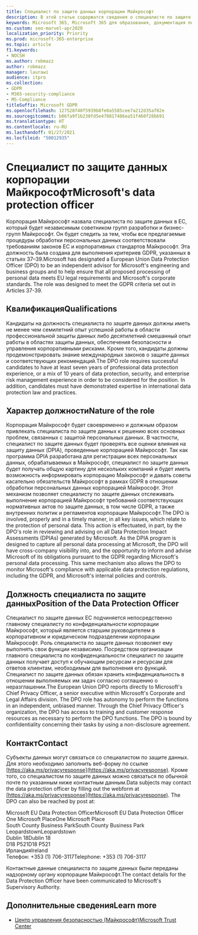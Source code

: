 ```yaml
---
title: Специалист по защите данных корпорации Майкрософт
description: В этой статье содержатся сведения о специалисте по защите данных корпорации Майкрософт в ЕС, действующем в рамках GDPR.
keywords: Microsoft 365, Microsoft 365 для образования, документация по Microsoft 365, GDPR
ms.custom: seo-marvel-apr2020
localization_priority: Priority
ms.prod: microsoft-365-enterprise
ms.topic: article
f1.keywords:
- NOCSH
ms.author: robmazz
author: robmazz
manager: laurawi
audience: itpro
ms.collection:
- GDPR
- M365-security-compliance
- MS-Compliance
titleSuffix: Microsoft GDPR
ms.openlocfilehash: 127528f40f5939b8fe0a5585cee7a212d35af82e
ms.sourcegitcommit: b06fa9f1b230fd5e470817486ea51f460f28b691
ms.translationtype: HT
ms.contentlocale: ru-RU
ms.lasthandoff: 01/27/2021
ms.locfileid: "50012935"
---
```

# <a name="microsofts-data-protection-officer"></a><span data-ttu-id="fe479-104">Специалист по защите данных корпорации Майкрософт</span><span class="sxs-lookup"><span data-stu-id="fe479-104">Microsoft's data protection officer</span></span>

<span data-ttu-id="fe479-p101">Корпорация Майкрософт назвала специалиста по защите данных в ЕС, который будет независимым советником групп разработки и бизнес-групп Майкрософт. Он будет следить за тем, чтобы все предлагаемые процедуры обработки персональных данных соответствовали требованиям законов ЕС и корпоративных стандартов Майкрософт. Эта должность была создана для выполнения критериев GDPR, указанных в статьях 37–39.</span><span class="sxs-lookup"><span data-stu-id="fe479-p101">Microsoft has designated a European Union Data Protection Officer (DPO) to be an independent advisor for Microsoft's engineering and business groups and to help ensure that all proposed processing of personal data meets EU legal requirements and Microsoft's corporate standards. The role was designed to meet the GDPR criteria set out in Articles 37-39.</span></span>

## <a name="qualifications"></a><span data-ttu-id="fe479-107">Квалификация</span><span class="sxs-lookup"><span data-stu-id="fe479-107">Qualifications</span></span>

<span data-ttu-id="fe479-p102">Кандидаты на должность специалиста по защите данных должны иметь не менее чем семилетний опыт успешной работы в области профессиональной защиты данных либо десятилетний смешанный опыт работы в областях защиты данных, обеспечения безопасности и управления корпоративными рисками. Кроме того, кандидаты должны продемонстрировать знание международных законов о защите данных и соответствующих рекомендаций.</span><span class="sxs-lookup"><span data-stu-id="fe479-p102">The DPO role requires successful candidates to have at least seven years of professional data protection experience, or a mix of 10 years of data protection, security, and enterprise risk management experience in order to be considered for the position. In addition, candidates must have demonstrated expertise in international data protection law and practices.</span></span> 

## <a name="nature-of-the-role"></a><span data-ttu-id="fe479-110">Характер должности</span><span class="sxs-lookup"><span data-stu-id="fe479-110">Nature of the role</span></span>

<span data-ttu-id="fe479-p103">Корпорация Майкрософт будет своевременно и должным образом привлекать специалиста по защите данных к решению всех основных проблем, связанных с защитой персональных данных. В частности, специалист по защите данных будет проверять все оценки влияния на защиту данных (DPIA), проведенные корпорацией Майкрософт. Так как программа DPIA разработана для регистрации всех персональных данных, обрабатываемых в Майкрософт, специалист по защите данных будет получать общую картину для нескольких компаний и будет иметь возможность информировать корпорацию Майкрософт и давать советы касательно обязательств Майкрософт в рамках GDPR в отношении обработки персональных данных корпорацией Майкрософт. Этот механизм позволяет специалисту по защите данных отслеживать выполнение корпорацией Майкрософт требований соответствующих нормативных актов по защите данных, в том числе GDPR, а также внутренних политик и регламентов корпорации Майкрософт.</span><span class="sxs-lookup"><span data-stu-id="fe479-p103">The DPO is involved, properly and in a timely manner, in all key issues, which relate to the protection of personal data. This action is effectuated, in part, by the DPO's role in reviewing and advising on all Data Protection Impact Assessments (DPIAs) generated by Microsoft. As the DPIA program is designed to capture all personal data processing at Microsoft, the DPO will have cross-company visibility into, and the opportunity to inform and advise Microsoft of its obligations pursuant to the GDPR regarding Microsoft's personal data processing. This same mechanism also allows the DPO to monitor Microsoft's compliance with applicable data protection regulations, including the GDPR, and Microsoft's internal policies and controls.</span></span> 

## <a name="position-of-the-data-protection-officer"></a><span data-ttu-id="fe479-115">Должность специалиста по защите данных</span><span class="sxs-lookup"><span data-stu-id="fe479-115">Position of the Data Protection Officer</span></span>

<span data-ttu-id="fe479-p104">Специалист по защите данных ЕС подчиняется непосредственно главному специалисту по конфиденциальности корпорации Майкрософт, который является старшим руководителем в корпоративном и юридическом подразделении корпорации Майкрософт. Роль специалиста по защите данных позволяет ему выполнять свои функции независимо. Посредством организации главного специалиста по конфиденциальности специалист по защите данных получает доступ к обучающим ресурсам и ресурсам для ответов клиентам, необходимым для выполнения его функций. Специалист по защите данных обязан хранить конфиденциальность в отношении выполняемых им задач согласно соглашению о неразглашении.</span><span class="sxs-lookup"><span data-stu-id="fe479-p104">The European Union DPO reports directly to Microsoft's Chief Privacy Officer, a senior executive within Microsoft's Corporate and Legal Affairs division.  The DPO role has autonomy to perform the functions in an independent, unbiased manner. Through the Chief Privacy Officer's organization, the DPO has access to training and customer response resources as necessary to perform the DPO functions. The DPO is bound by confidentiality concerning their tasks by using a non-disclosure agreement.</span></span>  

## <a name="contact"></a><span data-ttu-id="fe479-120">Контакт</span><span class="sxs-lookup"><span data-stu-id="fe479-120">Contact</span></span>

<span data-ttu-id="fe479-p105">Субъекты данных могут связаться со специалистом по защите данных. Для этого необходимо заполнить веб-форму по ссылке [https://aka.ms/privacyresponse](https://aka.ms/privacyresponse). Кроме того, со специалистом по защите данных можно связаться по обычной почте по указанным ниже контактным данным.</span><span class="sxs-lookup"><span data-stu-id="fe479-p105">Data subjects may contact the data protection officer by filling out the webform at [https://aka.ms/privacyresponse](https://aka.ms/privacyresponse). The DPO can also be reached by post at:</span></span>

<span data-ttu-id="fe479-123">Microsoft EU Data Protection Officer</span><span class="sxs-lookup"><span data-stu-id="fe479-123">Microsoft EU Data Protection Officer</span></span><br>
<span data-ttu-id="fe479-124">One Microsoft Place</span><span class="sxs-lookup"><span data-stu-id="fe479-124">One Microsoft Place</span></span><br>
<span data-ttu-id="fe479-125">South County Business Park</span><span class="sxs-lookup"><span data-stu-id="fe479-125">South County Business Park</span></span><br>
<span data-ttu-id="fe479-126">Leopardstown</span><span class="sxs-lookup"><span data-stu-id="fe479-126">Leopardstown</span></span><br>
<span data-ttu-id="fe479-127">Dublin 18</span><span class="sxs-lookup"><span data-stu-id="fe479-127">Dublin 18</span></span><br>
<span data-ttu-id="fe479-128">D18 P521</span><span class="sxs-lookup"><span data-stu-id="fe479-128">D18 P521</span></span><br>
<span data-ttu-id="fe479-129">Ирландия</span><span class="sxs-lookup"><span data-stu-id="fe479-129">Ireland</span></span><br>
<span data-ttu-id="fe479-130">Телефон: +353 (1) 706-3117</span><span class="sxs-lookup"><span data-stu-id="fe479-130">Telephone: +353 (1) 706-3117</span></span><br>

<span data-ttu-id="fe479-131">Контактные данные специалиста по защите данных были переданы надзорному органу корпорации Майкрософт.</span><span class="sxs-lookup"><span data-stu-id="fe479-131">The contact details for the Data Protection Officer have been communicated to Microsoft's Supervisory Authority.</span></span>

## <a name="learn-more"></a><span data-ttu-id="fe479-132">Дополнительные сведения</span><span class="sxs-lookup"><span data-stu-id="fe479-132">Learn more</span></span>

- [<span data-ttu-id="fe479-133">Центр управления безопасностью (Майкрософт)</span><span class="sxs-lookup"><span data-stu-id="fe479-133">Microsoft Trust Center</span></span>](https://www.microsoft.com/trust-center/privacy/gdpr-overview)
